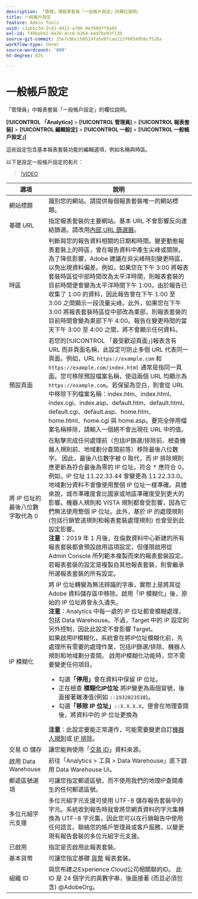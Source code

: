 ```yaml
---
description: 「管理」裡報表套裝「一般帳戶設定」的欄位說明。
title: 一般帳戶設定
feature: Admin Tools
uuid: c1ab5c34-2c41-4d12-a706-0e760dff8a95
exl-id: f49babb2-8e26-4cc6-b264-b4d7be93f130
source-git-commit: 35e7c8bccb8524fa5e87cae223f0854956c7528a
workflow-type: tm+mt
source-wordcount: '809'
ht-degree: 83%

---
```


# 一般帳戶設定

「管理員」中報表套裝「一般帳戶設定」的欄位說明。

**[!UICONTROL 「Analytics]** > **[!UICONTROL 管理員]** > **[!UICONTROL 報表套裝]** > **[!UICONTROL 編輯設定]** > **[!UICONTROL 一般]** > **[!UICONTROL 一般帳戶設定」]**

這些設定包含基本報表套裝功能的編輯選項，例如名稱與時區。

以下是設定一般帳戶設定的影片：

>[!VIDEO](https://video.tv.adobe.com/v/332330/?quality=12)

| 選項 | 說明 |
|--- |--- |
| 網站標題 | 識別您的網站。請提供每個報表套裝唯一的網站標題。 |
| 基礎 URL | 指定報表套裝的主要網站。基本 URL 不會影響反向連結篩選。請改用[內部 URL 篩選器](/help/admin/admin/c-manage-report-suites/c-edit-report-suites/general/internal-url-filter-admin.md)。 |
| 時區 | 判斷與您的報告資料相關的日期和時間。變更動態報表套裝上的時區，會在報告資料中產生尖峰或間隙。為了降低影響，Adobe 建議在非尖峰時刻變更時區，以免出現資料偏差。例如，如果您在下午 3:00 將報表套裝時區從中部時間改為太平洋時間，則報表套裝的目前時間便會變為太平洋時間下午 1:00。由於報告已收集了 1:00 的資料，因此報告會在下午 1:00 至 3:00 之間顯示一段流量尖峰。此外，如果您在下午 3:00 將報表套裝時區從中部改為東部，則報表套裝的目前時間會變為東部下午 4:00。報告在變更時間的當天下午 3:00 至 4:00 之間，將不會顯示任何資料。 |
| 預設頁面 | 若您的[!UICONTROL 「最受歡迎頁面」]報表含有 URL 而非頁面名稱，此設定可防止多個 URL 代表同一頁面。例如，URL `https://example.com` 和 `https://example.com/index.html` 通常是指同一頁面。您可移除預設檔案名稱，使這兩個 URL 均顯示為 `https://example.com`。若保留為空白，則會從 URL 中移除下列檔案名稱：index.htm、index.html、index.cgi、index.asp、default.htm、default.html、default.cgi、default.asp、home.htm、home.html、home.cgi 與 home.asp。要完全停用檔案名稱移除，請輸入一個絕不會出現在 URL 中的值。 |
| 將 IP 位址的最後八位數字取代為 0 | 在點擊完成任何處理前（包括IP篩選/排除前、檢查機器人規則前、地域劃分查閱前等）移除最後八位數字。 因此，最後八位數字被 0 取代，而 IP 排除規則應更新為符合最後為零的 IP 位址。符合 * 應符合 0。例如，IP 位址 11.22.33.44 會變更為 11.22.33.0。地域劃分資料不會像使用整個 IP 位址一樣準確。具體來說，城市準確度會比國家或地區準確度受到更大的影響。機器人規則和 VISTA 規則都會受影響，因為它們無法使用整個 IP 位址。此外，基於 IP 的處理規則 (包括行銷管道規則和報表套裝處理規則) 也會受到此設定影響。 <br> **注意**：2019 年 1 月後，在倫敦資料中心新建的所有報表套裝都會預設啟用這項設定，但僅限啟用從 Admin Console 所列範本複製而來的報表套裝設定。若報表套裝的設定是複製自其他報表套裝，則會繼承所選報表套裝的所有設定。 |
| IP 模糊化 | 將 IP 位址轉變為無法辨識的字串，實際上是將其從 Adobe 資料儲存區中移除。啟用「IP 模糊化」後，原始的 IP 位址將會永久遺失。 <br> **注意**：Analytics 中每一處的 IP 位址都會模糊處理，包括 Data Warehouse。不過，Target 中的 IP 設定則另外控制，因此此設定不會影響 Target。<br> 如果啟用IP模糊化，系統會在將IP位址模糊化前，先處理所有需要的處理作業，包括IP篩選/排除、機器人規則和地域劃分查閱。 啟用IP模糊化功能時，您不需要變更任何項目。<ul><li>勾選&#x200B;**「停用」**&#x200B;會在資料中保留 IP 位址。</li><li>正在檢查 **模糊化IP位址** 將IP變更為兩個冒號，後面接著雜湊值(例如 `::1932023538`)。</li><li>勾選&#x200B;**「移除 IP 位址」**`::X.X.X.X`，便會在地理查閱後，將資料中的 IP 位址更換為 </li></ul>**注意**：此設定要能正常運作，可能需要變更自訂[機器人規則](/help/admin/admin/bot-removal/bot-rules.md)或 [IP 排除](/help/admin/admin/exclude-ip.md)。 |
| 交易 ID 儲存 | 讓您能夠使用「[交易 ID](/help/import/c-data-sources/c-datasrc-types/datasrc-transactionid.md)」資料來源。 |
| 啟用 Data Warehouse | 前往「Analytics > 工具 > Data Warehouse」底下啟用 Data Warehouse UI。 |
| 郵遞區號選項 | 可讓您指定郵遞區號，而不使用我們的地理IP查閱產生的任何郵遞區號。 |
| 多位元組字元支援 | 多位元組字元支援可使用 UTF-8 儲存報告套裝中的字元。系統收到報告時就會將您網頁資料的字元集轉換為 UTF-8 字元集，因此您可以在行銷報告中使用任何語言。聯絡您的帳戶管理員或客戶服務，以變更現有報告套裝的多位元組字元支援。 |
| 已啟用 | 指定是否啟用此報表套裝。 |
| 基本貨幣 | 可讓您指定基礎 [貨幣](https://experienceleague.adobe.com/docs/analytics/implementation/vars/config-vars/currencycode.html?lang=zh-Hant) 報表套裝。 |
| 組織 ID | 與您布建之Experience Cloud公司相關聯的ID。 此 ID 是 24 個字元的英數字串，後面接著 (而且必須包含) @AdobeOrg。 |